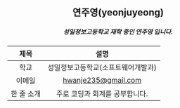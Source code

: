 <div align="center">
<h2 align="center">연주영(yeonjuyeong)</h2>

##### 성일정보고등학교 재학 중인 연주영 입니다.

| 제목 | 설명 |
| :-----------:| :-----------:|
| 학교 | 성일정보고등학교(소프트웨어개발과) |
| 이메일 | <a href="mailto:hwanje235@gmail.com">hwanje235@gmail.com</a> |
| 한 줄 소개 | 주로 코딩과 회계를 공부합니다. |
  
</div>









  


